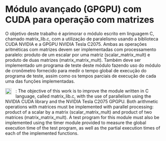 # Módulo avançado (GPGPU) com CUDA para operação com matrizes

O objetivo deste trabalho é aprimorar o módulo escrito em linguagem C, chamado matrix_lib.c, com a utilização de paralelismo usando a biblioteca CUDA NVIDIA e a GPGPU NVIDIA Tesla C2075. Ambas as operações aritméticas com matrizes devem ser implementadas com processamento paralelo: produto de um escalar por uma matriz (scalar_matrix_mult) e produto de duas matrizes (matrix_matrix_mult). Também deve ser implementado um programa de teste deste módulo fazendo uso do módulo de cronômetro fornecido para medir o tempo global de execução do programa de teste, assim como os tempos parciais de execução de cada uma das funções implementadas.


<img align="left" alt="C" width="20px" style="padding-right:10px;"  src="https://user-images.githubusercontent.com/38985296/214684826-4f12a1ab-230d-4e46-adcb-ba1dc38ead88.png" /> :
The objective of this work is to improve the module written in C language, called matrix_lib.c, with the use of parallelism using the NVIDIA CUDA library and the NVIDIA Tesla C2075 GPGPU. Both arithmetic operations with matrices must be implemented with parallel processing: product of a scalar by a matrix (scalar_matrix_mult) and product of two matrices (matrix_matrix_mult). A test program for this module must also be implemented using the timer module provided to measure the global execution time of the test program, as well as the partial execution times of each of the implemented functions.
